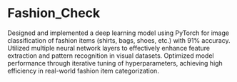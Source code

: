 # Fashion_Check
Designed and implemented a deep learning model using PyTorch for image classification of fashion items (shirts, bags, shoes, etc.) with 91% accuracy.
Utilized multiple neural network layers to effectively enhance feature extraction and pattern recognition in visual datasets.
Optimized model performance through iterative tuning of hyperparameters, achieving high efficiency in real-world fashion item categorization.
